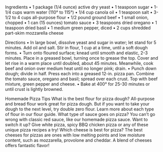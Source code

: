 Ingredients
•	1 package (1/4 ounce) active dry yeast
•	1 teaspoon sugar
•	1-1/4 cups warm water (110° to 115°)
•	1/4 cup canola oil
•	1 teaspoon salt
•	3-1/2 to 4 cups all-purpose flour
•	1/2 pound ground beef
•	1 small onion, chopped
•	1 can (15 ounces) tomato sauce
•	3 teaspoons dried oregano
•	1 teaspoon dried basil
•	1 medium green pepper, diced
•	2 cups shredded part-skim mozzarella cheese




Directions
•	In large bowl, dissolve yeast and sugar in water; let stand for 5 minutes. Add oil and salt. Stir in flour, 1 cup at a time, until a soft dough forms.
•	Turn onto floured surface; knead until smooth and elastic, 2-3 minutes. Place in a greased bowl, turning once to grease the top. Cover and let rise in a warm place until doubled, about 45 minutes. Meanwhile, cook beef and onion over medium heat until no longer pink; drain.
•	Punch down dough; divide in half. Press each into a greased 12-in. pizza pan. Combine the tomato sauce, oregano and basil; spread over each crust. Top with beef mixture, green pepper and cheese.
•	Bake at 400° for 25-30 minutes or until crust is lightly browned.


Homemade Pizza Tips
What is the best flour for pizza dough?
All-purpose and bread flour work great for pizza dough. But if you want to take your dough to the next level, try double zero flour. Learn more about each type of flour in our flour guide.
What type of sauce goes on pizza?
You can’t go wrong with classic red sauce, like our homemade pizza sauce. Want to switch it up? Give white pizza, spicy BBQ chicken pizza or any of these unique pizza recipes a try!
Which cheese is best for pizza?
The best cheeses for pizzas are ones with low melting points and low moisture content, such as mozzarella, provolone and cheddar. A blend of cheeses offers fantastic flavor!

